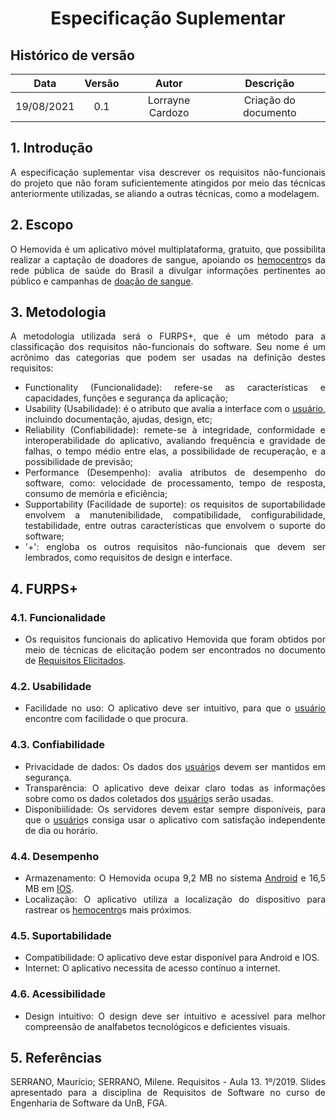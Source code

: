 # <center> Especificação Suplementar

## Histórico de versão
| Data | Versão | Autor | Descrição |
| :-: | :-: | :-: | :-: |
| 19/08/2021 | 0.1 | Lorrayne Cardozo | Criação do documento |
<div align="justify">

## 1. Introdução
A especificação suplementar visa descrever os requisitos não-funcionais do projeto que não foram suficientemente atingidos por meio das técnicas anteriormente utilizadas, se aliando a outras técnicas, como a modelagem. 

## 2.  Escopo
O Hemovida é um aplicativo móvel multiplataforma, gratuito, que possibilita realizar a captação de doadores de sangue, apoiando os [hemocentro](./modelagem/lexico?id=hemocentro)s da rede pública de saúde do Brasil a divulgar informações pertinentes ao público e campanhas de [doação de sangue](./modelagem/lexico?id=doação-de-sangue).

## 3. Metodologia
A metodologia utilizada será o FURPS+, que é um método para a classificação dos requisitos não-funcionais do software. Seu nome é um acrônimo das categorias que podem ser usadas na definição destes requisitos: 
* Functionality (Funcionalidade): refere-se as características e capacidades, funções e segurança da aplicação;
* Usability (Usabilidade): é o atributo que avalia a interface com o [usuário](./modelagem/lexico?id=usuário), incluindo documentação, ajudas, design, etc;
* Reliability (Confiabilidade): remete-se à integridade, conformidade e interoperabilidade do aplicativo, avaliando frequência e gravidade de falhas, o tempo médio entre elas, a possibilidade de recuperação, e a possibilidade de previsão;
* Performance (Desempenho): avalia atributos de desempenho do software, como: velocidade de processamento, tempo de resposta, consumo de memória e eficiência;
* Supportability (Facilidade de suporte): os requisitos de suportabilidade envolvem a manutenibilidade, compatibilidade, configurabilidade, testabilidade, entre outras características que envolvem o suporte do software;
* '+': engloba os outros requisitos não-funcionais que devem ser lembrados, como requisitos de design e interface.

## 4. FURPS+

### 4.1. Funcionalidade
* Os requisitos funcionais do aplicativo Hemovida que foram obtidos por meio de técnicas de elicitação podem ser encontrados no documento de [Requisitos Elicitados](./elicitacao/requisitos_elicitados).

### 4.2. Usabilidade
* Facilidade no uso: O aplicativo deve ser intuitivo, para que o [usuário](./modelagem/lexico?id=usuário) encontre com facilidade o que procura.

### 4.3. Confiabilidade
* Privacidade de dados: Os dados dos [usuário](./modelagem/lexico?id=usuário)s devem ser mantidos em segurança.
* Transparência: O aplicativo deve deixar claro todas as informações sobre como os dados coletados dos [usuário](./modelagem/lexico?id=usuário)s serão usadas.
* Disponibiilidade: Os servidores devem estar sempre disponíveis, para que o [usuário](./modelagem/lexico?id=usuário)s consiga usar o aplicativo com satisfação independente de dia ou horário.

### 4.4. Desempenho
* Armazenamento: O Hemovida ocupa 9,2 MB no sistema [Android](https://play.google.com/store/apps/details?id=br.gov.datasus.hemovida&hl=pt_BR&gl=US) e 16,5 MB em [IOS](https://apps.apple.com/br/app/hemovida/id1316529541).
* Localização: O aplicativo utiliza a localização do dispositivo para rastrear os [hemocentro](./modelagem/lexico?id=hemocentro)s mais próximos.

### 4.5. Suportabilidade
* Compatibilidade: O aplicativo deve estar disponível para Android e IOS.
* Internet: O aplicativo necessita de acesso contínuo a internet.

### 4.6. Acessibilidade
* Design intuitivo: O design deve ser intuitivo e acessível para melhor compreensão de analfabetos tecnológicos e deficientes visuais.

## 5. Referências
SERRANO, Maurício; SERRANO, Milene. Requisitos - Aula 13. 1º/2019. Slides apresentado para a disciplina de Requisitos de Software no curso de Engenharia de Software da UnB, FGA.